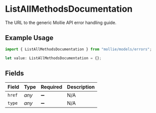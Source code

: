 # ListAllMethodsDocumentation

The URL to the generic Mollie API error handling guide.

## Example Usage

```typescript
import { ListAllMethodsDocumentation } from "mollie/models/errors";

let value: ListAllMethodsDocumentation = {};
```

## Fields

| Field              | Type               | Required           | Description        |
| ------------------ | ------------------ | ------------------ | ------------------ |
| `href`             | *any*              | :heavy_minus_sign: | N/A                |
| `type`             | *any*              | :heavy_minus_sign: | N/A                |